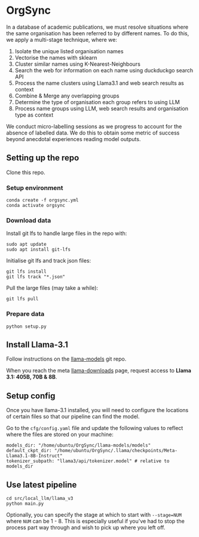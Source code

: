 # OrgSync

  

In a database of academic publications, we must resolve situations where the same organisation has been referred to by different names. To do this, we apply a multi-stage technique, where we:

1. Isolate the unique listed organisation names
2. Vectorise the names with sklearn
3. Cluster similar names using K-Nearest-Neighbours
4. Search the web for information on each name using duckduckgo search API
5. Process the name clusters using Llama3.1 and web search results as context
6. Combine & Merge any overlapping groups
7. Determine the type of organisation each group refers to using LLM
8. Process name groups using LLM, web search results and organisation type as context

We conduct micro-labelling sessions as we progress to account for the absence of labelled data. We do this to obtain some metric of success beyond anecdotal experiences reading model outputs.
  
  

## Setting up the repo

Clone this repo.

### Setup environment

```
conda create -f orgsync.yml
conda activate orgsync
```

### Download data

Install git lfs to handle large files in the repo with:
```
sudo apt update
sudo apt install git-lfs
```

Initialise git lfs and track json files:
```
git lfs install
git lfs track "*.json"
```

Pull the large files (may take a while):
```
git lfs pull
```

  
### Prepare data

```
python setup.py
```


## Install Llama-3.1

Follow instructions on the [llama-models](https://github.com/meta-llama/llama-models) git repo.

When you reach the meta [llama-downloads](https://www.llama.com/llama-downloads/) page, request access to **Llama 3.1: 405B, 70B & 8B**.

## Setup config

Once you have llama-3.1 installed, you will need to configure the locations of certain files so that our pipeline can find the model.

Go to the `cfg/config.yaml` file and update the following values to reflect where the files are stored on your machine:
```
models_dir: "/home/ubuntu/OrgSync/llama-models/models"
default_ckpt_dir: "/home/ubuntu/OrgSync/.llama/checkpoints/Meta-Llama3.1-8B-Instruct"
tokenizer_subpath: "llama3/api/tokenizer.model" # relative to models_dir
```

## Use latest pipeline

```
cd src/local_llm/llama_v3
python main.py
```

Optionally, you can specify the stage at which to start with `--stage=NUM` where `NUM` can be 1 - 8. This is especially useful if you've had to stop the process part way through and wish to pick up where you left off. 